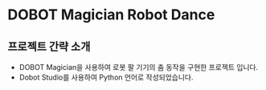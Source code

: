 DOBOT Magician Robot Dance
=

프로젝트 간략 소개
-
* DOBOT Magician을 사용하여 로봇 팔 기기의 춤 동작을 구현한 프로젝트 입니다.
* Dobot Studio를 사용하여 Python 언어로 작성되었습니다.
